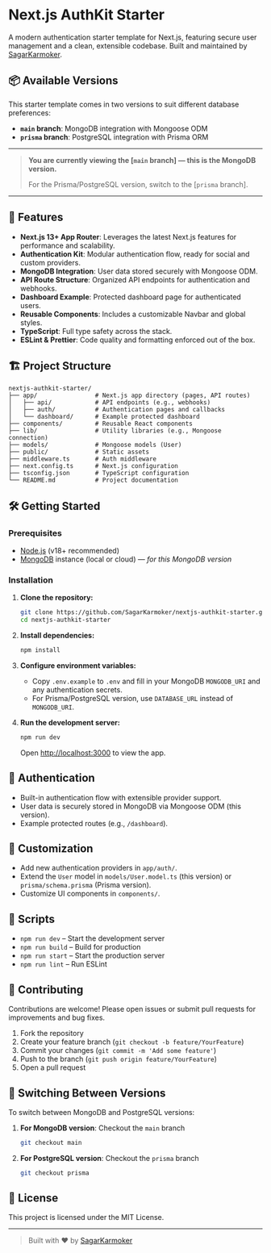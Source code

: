 # Next.js AuthKit Starter

A modern authentication starter template for Next.js, featuring secure user management and a clean, extensible codebase. Built and maintained by [SagarKarmoker](https://github.com/SagarKarmoker).

## 📦 Available Versions

This starter template comes in two versions to suit different database preferences:

- **`main` branch**: MongoDB integration with Mongoose ODM
- **`prisma` branch**: PostgreSQL integration with Prisma ORM

---

> **You are currently viewing the [`main` branch] — this is the MongoDB version.**
>
> For the Prisma/PostgreSQL version, switch to the [`prisma` branch].

---

## 🚀 Features

- **Next.js 13+ App Router**: Leverages the latest Next.js features for performance and scalability.
- **Authentication Kit**: Modular authentication flow, ready for social and custom providers.
- **MongoDB Integration**: User data stored securely with Mongoose ODM.
- **API Route Structure**: Organized API endpoints for authentication and webhooks.
- **Dashboard Example**: Protected dashboard page for authenticated users.
- **Reusable Components**: Includes a customizable Navbar and global styles.
- **TypeScript**: Full type safety across the stack.
- **ESLint & Prettier**: Code quality and formatting enforced out of the box.

## 🏗️ Project Structure

```
nextjs-authkit-starter/
├── app/                # Next.js app directory (pages, API routes)
│   ├── api/            # API endpoints (e.g., webhooks)
│   ├── auth/           # Authentication pages and callbacks
│   └── dashboard/      # Example protected dashboard
├── components/         # Reusable React components
├── lib/                # Utility libraries (e.g., Mongoose connection)
├── models/             # Mongoose models (User)
├── public/             # Static assets
├── middleware.ts       # Auth middleware
├── next.config.ts      # Next.js configuration
├── tsconfig.json       # TypeScript configuration
└── README.md           # Project documentation
```

## 🛠️ Getting Started

### Prerequisites

- [Node.js](https://nodejs.org/) (v18+ recommended)
- [MongoDB](https://www.mongodb.com/) instance (local or cloud) — *for this MongoDB version*

### Installation

1. **Clone the repository:**
   ```bash
   git clone https://github.com/SagarKarmoker/nextjs-authkit-starter.git
   cd nextjs-authkit-starter
   ```

2. **Install dependencies:**
   ```bash
   npm install
   ```

3. **Configure environment variables:**
   - Copy `.env.example` to `.env` and fill in your MongoDB `MONGODB_URI` and any authentication secrets.
   - For Prisma/PostgreSQL version, use `DATABASE_URL` instead of `MONGODB_URI`.

4. **Run the development server:**
   ```bash
   npm run dev
   ```
   Open [http://localhost:3000](http://localhost:3000) to view the app.

## 🔐 Authentication

- Built-in authentication flow with extensible provider support.
- User data is securely stored in MongoDB via Mongoose ODM (this version).
- Example protected routes (e.g., `/dashboard`).

## 🧩 Customization

- Add new authentication providers in `app/auth/`.
- Extend the `User` model in `models/User.model.ts` (this version) or `prisma/schema.prisma` (Prisma version).
- Customize UI components in `components/`.

## 🧪 Scripts

- `npm run dev` – Start the development server
- `npm run build` – Build for production
- `npm run start` – Start the production server
- `npm run lint` – Run ESLint

## 🤝 Contributing

Contributions are welcome! Please open issues or submit pull requests for improvements and bug fixes.

1. Fork the repository
2. Create your feature branch (`git checkout -b feature/YourFeature`)
3. Commit your changes (`git commit -m 'Add some feature'`)
4. Push to the branch (`git push origin feature/YourFeature`)
5. Open a pull request

## 🔄 Switching Between Versions

To switch between MongoDB and PostgreSQL versions:

1. **For MongoDB version**: Checkout the `main` branch
   ```bash
   git checkout main
   ```

2. **For PostgreSQL version**: Checkout the `prisma` branch
   ```bash
   git checkout prisma
   ```

## 📄 License

This project is licensed under the MIT License.

---

> Built with ❤️ by [SagarKarmoker](https://github.com/SagarKarmoker)